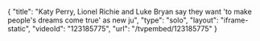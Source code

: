 {
    "title": "Katy Perry, Lionel Richie and Luke Bryan say they want 'to make people's dreams come true' as new ju",
    "type": "solo",
    "layout": "iframe-static",
    "videoId": "123185775",
    "url": "\/tvpembed\/123185775"
}